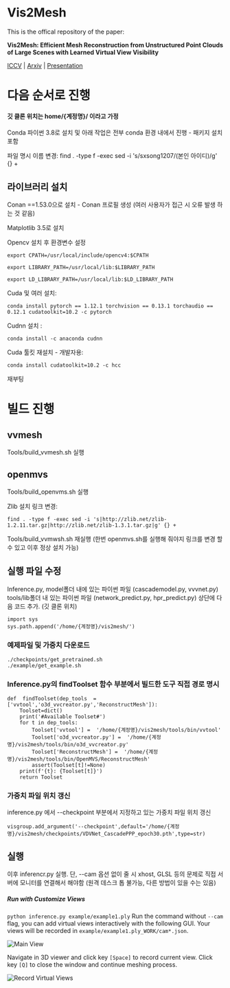 # Vis2Mesh

This is the offical repository of the paper:

**Vis2Mesh: Efficient Mesh Reconstruction from Unstructured Point Clouds of Large Scenes with Learned Virtual View Visibility**

[ICCV](https://openaccess.thecvf.com/content/ICCV2021/html/Song_Vis2Mesh_Efficient_Mesh_Reconstruction_From_Unstructured_Point_Clouds_of_Large_ICCV_2021_paper.html) | [Arxiv](https://arxiv.org/abs/2108.08378) | [Presentation](https://youtu.be/KN55e_q6llE?feature=shared)

# 다음 순서로 진행
#### 깃 클론 위치는 home/{계정명}/ 이라고 가정

Conda 파이썬 3.8로 설치 및 아래 작업은 전부 conda 환경 내에서 진행 - 패키지 설치 포함

파일 명시 이름 변경: 
	find . -type f -exec sed -i 's/sxsong1207/(본인 아이디)/g' {} +


  
## 라이브러리 설치 
Conan ==1.53.0으로 설치 - Conan 프로필 생성 (여러 사용자가 접근 시 오류 발생 하는 것 같음)

Matplotlib 3.5로 설치

Opencv 설치 후 환경변수 설정


	export CPATH=/usr/local/include/opencv4:$CPATH

	export LIBRARY_PATH=/usr/local/lib:$LIBRARY_PATH

	export LD_LIBRARY_PATH=/usr/local/lib:$LD_LIBRARY_PATH
Cuda 및 여러 설치:


	conda install pytorch == 1.12.1 torchvision == 0.13.1 torchaudio == 0.12.1 cudatoolkit=10.2 -c pytorch


Cudnn 설치 : 

	conda install -c anaconda cudnn


Cuda 툴킷 재설치 - 개발자용: 

	conda install cudatoolkit=10.2 -c hcc

  

재부팅


  
# 빌드 진행
## vvmesh
Tools/build_vvmesh.sh 실행

  



  
## openmvs
Tools/build_openvms.sh 실행

  

Zlib 설치 링크 변경:

  

	find . -type f -exec sed -i 's|http://zlib.net/zlib-1.2.11.tar.gz|http://zlib.net/zlib-1.3.1.tar.gz|g' {} +

  

Tools/build_vvmwsh.sh 재실행 
(한번 openmvs.sh를 실행해 줘야지 링크를 변경 할 수 있고 이후 정상 설치 가능)

 ## 실행 파일 수정

Inference.py, model폴더 내에 있는 파이썬 파일 (cascademodel.py, vvvnet.py) 
tools/lib폴더 내 있는 파이썬 파일 (network_predict.py, hpr_predict.py) 상단에 다음 코드 추가. (깃 클론 위치)


	import sys 
	sys.path.append('/home/{계정명}/vis2mesh/')

  

### 예제파일 및 가중치 다운로드

	./checkpoints/get_pretrained.sh
	./example/get_example.sh

### Inference.py의 findToolset 함수 부분에서 빌드한 도구 직접 경로 명시 

	def  findToolset(dep_tools  = ['vvtool','o3d_vvcreator.py','ReconstructMesh']):
		Toolset=dict()
		print('#Available Toolset#')
		for t in dep_tools:
			Toolset['vvtool'] =  '/home/{계정명}/vis2mesh/tools/bin/vvtool'
			Toolset['o3d_vvcreator.py'] =  '/home/{계정명}/vis2mesh/tools/bin/o3d_vvcreator.py'
			Toolset['ReconstructMesh'] =  '/home/{계정명}/vis2mesh/tools/bin/OpenMVS/ReconstructMesh'
			assert(Toolset[t]!=None)
		print(f'{t}: {Toolset[t]}')
		return Toolset
	
### 가중치 파일 위치 갱신
inference.py 에서 --checkpoint 부분에서 지정하고 있는 가중치 파일 위치 갱신
 	
	visgroup.add_argument('--checkpoint',default='/home/{계정명}/vis2mesh/checkpoints/VDVNet_CascadePPP_epoch30.pth',type=str)
	
## 실행
이후 inferencr.py 실행. 단, --cam 옵션 없이 줄 시 xhost, GLSL 등의 문제로 직접 서버에 모니터를 연결해서 해야함 (원격 데스크 톱 불가능, 다른 방법이 있을 수는 있음)

##### Run with Customize Views

`python inference.py example/example1.ply`
Run the command without `--cam` flag, you can add virtual views interactively with the following GUI. Your views will be recorded in `example/example1.ply_WORK/cam*.json`.

![Main View](imgs/simplecamcreator.png)

Navigate in 3D viewer and click key `[Space]` to record current view. Click key `[Q]` to close the window and continue meshing process.

![Record Virtual Views](imgs/simplecam_recordview.png)


<!-- # Training

export DATASET_PATH="$PWD/dataset"
export PYTHONPATH="$PWD:$PYTHONPATH"

python trainer/train_visnet.py -d $DATASET_PATH -l 0.005 -b 15 -e 50 --decay-step 5 --decay-rate 0.5 -a 'PartialConvUNet(input_channels=2)'
python trainer/train_depthnet.py -d $DATASET_PATH -l 0.005 -b 15 -e 50 --decay-step 5 --decay-rate 0.5 -a 'PartialConvUNet(input_channels=2)'
python trainer/train_depthnetrefine.py -d $DATASET_PATH -l 0.001 -b 8 -e 30 --decay-step 5 --decay-rate 0.5 -a 'PartialConvUNet(input_channels=2)' 'PartialConvUNet(input_channels=2)' -t True True --load0 "checkpoints/VIS_PartialConvUNet(input_channels=2)_epoch50.pth" --load1 "checkpoints/DEPTH_PartialConvUNet(input_channels=2)_epoch50.pth"

mv "checkpoints/REFDEPTH_PartialConvUNet(input_channels=2)_epoch30.pth" "checkpoints/REFDEPTH_PartialConvUNet(input_channels=2)_epoch30_best.pth"

python trainer/train_cascadenet.py -d $DATASET_PATH -l 0.001 -b 5 -e 70 --decay-step 7 --decay-rate 0.5 -a 'PartialConvUNet(input_channels=2)' 'PartialConvUNet(input_channels=2)' 'PartialConvUNet(input_channels=3)' -t False False True --load0 "checkpoints/REFVIS_PartialConvUNet(input_channels=2)_epoch30_best.pth" --load1 "checkpoints/REFDEPTH_PartialConvUNet(input_channels=2)_epoch30_best.pth"

python trainer/train_cascadenet.py -d $DATASET_PATH -l 0.0001 -b 5 -e 30 --decay-step 8 --decay-rate 0.5 -a 'PartialConvUNet(input_channels=2)' 'PartialConvUNet(input_channels=2)' 'PartialConvUNet(input_channels=3)' -t True True True --load "checkpoints/VISDEPVIS_['PartialConvUNet(input_channels=2)', 'PartialConvUNet(input_channels=2)', 'PartialConvUNet(input_channels=3)']_epoch70.pth"

mv "checkpoints/VISDEPVIS_['PartialConvUNet(input_channels=2)', 'PartialConvUNet(input_channels=2)', 'PartialConvUNet(input_channels=3)']_epoch30.pth" "checkpoints/VISDEPVIS_CascadePPP_epoch30.pth" -->
